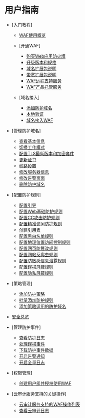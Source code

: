 # 用户指南

-   [入门教程]
    -   [WAF使用概览](WAF使用概览.md)
    -   [开通WAF]
        -   [购买Web应用防火墙](购买Web应用防火墙.md)
        -   [升级版本和规格](升级版本和规格.md)
        -   [域名扩展包说明](域名扩展包说明.md)
        -   [带宽扩展包说明](带宽扩展包说明.md)
        -   [WAF远程支持服务](WAF远程支持服务.md)
        -   [WAF产品托管服务](WAF产品托管服务.md)

    -   [域名接入]
        -   [添加防护域名](添加防护域名.md)
        -   [本地验证](本地验证.md)
        -   [域名接入WAF](域名接入WAF.md)


-   [管理防护域名]
    -   [查看基本信息](查看基本信息.md)
    -   [切换工作模式](切换工作模式.md)
    -   [配置TLS最低版本和加密套件](配置TLS最低版本和加密套件.md)
    -   [更新证书](更新证书.md)
    -   [线路设置](线路设置.md)
    -   [修改服务器信息](修改服务器信息.md)
    -   [修改告警页面](修改告警页面.md)
    -   [删除防护域名](删除防护域名.md)

-   [配置防护规则]
    -   [配置引导](配置引导.md)
    -   [配置Web基础防护规则](配置Web基础防护规则.md)
    -   [配置CC攻击防护规则](配置CC攻击防护规则.md)
    -   [配置精准访问防护规则](配置精准访问防护规则.md)
    -   [创建引用表](创建引用表.md)
    -   [配置黑白名单规则](配置黑白名单规则.md)
    -   [配置地理位置访问控制规则](配置地理位置访问控制规则.md)
    -   [配置网页防篡改规则](配置网页防篡改规则.md)
    -   [配置网站反爬虫规则](配置网站反爬虫规则.md)
    -   [配置防敏感信息泄露规则](配置防敏感信息泄露规则.md)
    -   [配置误报屏蔽规则](配置误报屏蔽规则.md)
    -   [配置隐私屏蔽规则](配置隐私屏蔽规则.md)

-   [策略管理]
    -   [添加防护策略](添加防护策略.md)
    -   [批量添加防护规则](批量添加防护规则.md)
    -   [添加策略适用的防护域名](添加策略适用的防护域名.md)

-   [安全总览](安全总览.md)
-   [管理防护事件]
    -   [查看防护日志](查看防护日志.md)
    -   [处理误报事件](处理误报事件.md)
    -   [下载防护事件数据](下载防护事件数据.md)
    -   [开启告警通知](开启告警通知.md)
    -   [开启全量日志](开启全量日志.md)

-   [权限管理]
    -   [创建用户组并授权使用WAF](创建用户组并授权使用WAF.md)

-   [云审计服务支持的关键操作]
    -   [云审计服务支持的WAF操作列表](云审计服务支持的WAF操作列表.md)
    -   [查看云审计日志](查看云审计日志.md)


